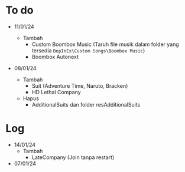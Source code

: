 # To do
* 11/01/24
  * Tambah
    * Custom Boombox Music (Taruh file musik dalam folder yang tersedia `BepInEx\Custom Songs\Boombox Music`)
    * Boombox Autonext

* 08/01/24
  * Tambah
    * Suit (Adventure Time, Naruto, Bracken)
    * HD Lethal Company
  * Hapus
    * AdditionalSuits dan folder resAdditionalSuits

# Log
* 14/01/24
  * Tambah
      * LateCompany (Join tanpa restart)
* 07/01/24
